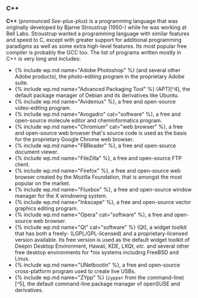 ### C++
**C++** (pronounced *See-plus-plus*) is a programming language that was originally developed by Bjarne Stroustrup (1950-) while he was working at Bell Labs. Stroustrup wanted a programming language with similar features and speed to C, except with greater support for additional programming paradigms as well as some extra high-level features. Its most popular free compiler is probably the GCC too. The list of programs written mostly in C++ is very long and includes:
* {% include wp.md name="Adobe Photoshop" %} (and several other Adobe products), the photo-editing program in the proprietary Adobe suite.
* {% include wp.md name="Advanced Packaging Tool" %} (APT)[^4], the default package manager of Debian and its derivatives like Ubuntu.
* {% include wp.md name="Avidemux" %}, a free and open-source video-editing program.
* {% include wp.md name="Avogadro" cat="software" %}, a free and open-source molecule editor and cheminformatics program.
* {% include wp.md name="Chromium" cat="web browser" %}, a free and open-source web browser that's source code is used as the basis for the proprietary Google Chrome web browser.
* {% include wp.md name="FBReader" %}, a free and open-source document viewer.
* {% include wp.md name="FileZilla" %}, a free and open-source FTP client.
* {% include wp.md name="Firefox" %}, a free and open-source web browser created by the Mozilla Foundation, that is amongst the most popular on the market.
* {% include wp.md name="Fluxbox" %}, a free and open-source window manager for the X windowing system.
* {% include wp.md name="Inkscape" %}, a free and open-source vector graphics editing program.
* {% include wp.md name="Opera" cat="software" %}, a free and open-source web browser.
* {% include wp.md name="Qt" cat="software" %} (Qt), a widget toolkit that has both a freely- (LGPL/GPL-licensed) and a proprietary-licensed version available. Its free version is used as the default widget toolkit of Deepin Desktop Environment, Hawaii, KDE, LXQt, *etc.* and several other free desktop environments for &#42;nix systems including FreeBSD and Linux.
* {% include wp.md name="UNetbootin" %}, a free and open-source cross-platform program used to create live USBs.
* {% include wp.md name="ZYpp" %} (`zypper` from the command-line)[^5], the default command-line package manager of openSUSE and derivatives.
